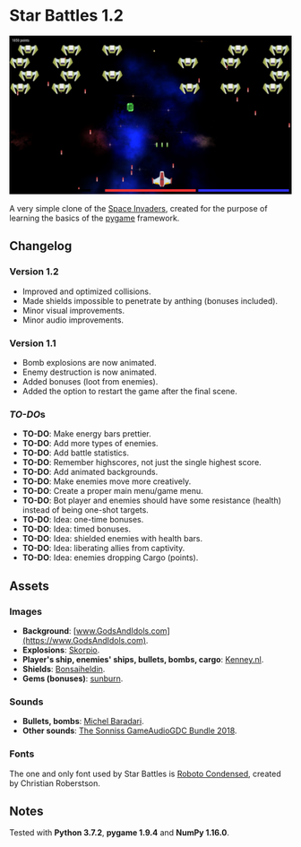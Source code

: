 # Star Battles 1.2

![Screenshot](/Screenshot.jpeg?raw=true)

A very simple clone of the [Space Invaders](https://en.wikipedia.org/wiki/Space_Invaders), created for the purpose of learning the basics of the [pygame](https://www.pygame.org/) framework.

## Changelog

### Version 1.2

- Improved and optimized collisions.
- Made shields impossible to penetrate by anthing (bonuses included).
- Minor visual improvements.
- Minor audio improvements.

### Version 1.1

- Bomb explosions are now animated.
- Enemy destruction is now animated.
- Added bonuses (loot from enemies).
- Added the option to restart the game after the final scene.

### *TO-DO*s

- **TO-DO**: Make energy bars prettier.
- **TO-DO**: Add more types of enemies.
- **TO-DO**: Add battle statistics.
- **TO-DO**: Remember highscore*s*, not just the single highest score.
- **TO-DO**: Add animated backgrounds.
- **TO-DO**: Make enemies move more creatively.
- **TO-DO**: Create a proper main menu/game menu.
- **TO-DO**: Bot player and enemies should have some resistance (health) instead of being one-shot targets.
- **TO-DO**: Idea: one-time bonuses.
- **TO-DO**: Idea: timed bonuses.
- **TO-DO**: Idea: shielded enemies with health bars.
- **TO-DO**: Idea: liberating allies from captivity.
- **TO-DO**: Idea: enemies dropping Cargo (points).

## Assets

### Images

- **Background**: [www.GodsAndIdols.com](https://www.GodsAndIdols.com).
- **Explosions**: [Skorpio](https://opengameart.org/content/sci-fi-effects).
- **Player's ship, enemies' ships, bullets, bombs, cargo**: [Kenney.nl](https://kenney.nl/).
- **Shields**: [Bonsaiheldin](http://bonsaiheld.org/).
- **Gems (bonuses)**: [sunburn](https://opengameart.org/content/loot).

### Sounds

- **Bullets, bombs**: [Michel Baradari](https://opengameart.org/content/4-projectile-launches).
- **Other sounds**: [The Sonniss GameAudioGDC Bundle 2018](https://www.reddit.com/r/gamedev/comments/85kzjw/30gb_of_high_quality_sound_effects_the_sonniss/).

### Fonts

The one and only font used by Star Battles is [Roboto Condensed](https://fonts.google.com/specimen/Roboto+Condensed), created by Christian Roberstson.

## Notes

Tested with **Python 3.7.2**, **pygame 1.9.4** and **NumPy 1.16.0**.